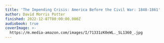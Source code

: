 ```yaml
---
title: 'The Impending Crisis: America Before the Civil War: 1848-1861'
author: David Morris Potter
finished: 2022-12-07T00:00:00.000Z
audiobook: true
coverImage: >-
  https://m.media-amazon.com/images/I/71331zK0eWL._SL1360_.jpg
---
```

